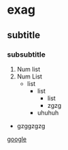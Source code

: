 # exag
## subtitle
### subsubtitle
1. Num list
2. Num List
    - list
        - list
            - list
            - zgzg
        - uhuhuh

- gzggzgzg

[google](www.google.com)
